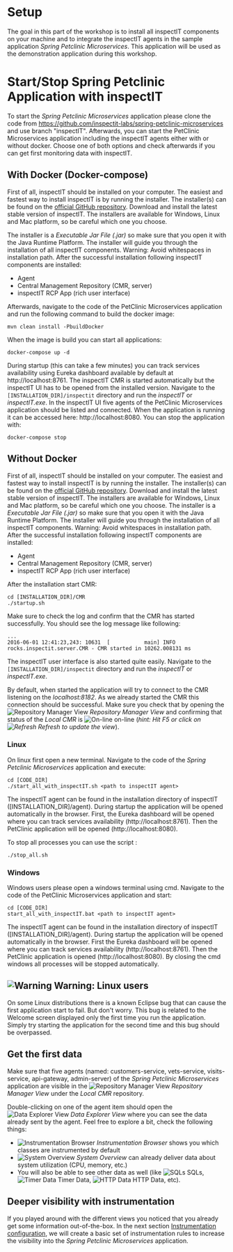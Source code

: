# Setup
The goal in this part of the workshop is to install all inspectIT components on your machine and to integrate the inspectIT agents in the sample application _Spring Petclinic Microservices_. This application will be used as the demonstration application during this workshop.

# Start/Stop Spring Petclinic Application with inspectIT
To start the _Spring Petclinic Microservices_ application please clone the code from https://github.com/inspectit-labs/spring-petclinic-microservices and use branch "inspectIT". Afterwards, you can start the PetClinic Microservices application including the inspectIT agents either with or without docker. Choose one of both options and check afterwards if you can get first monitoring data with inspectIT. 

## With Docker (Docker-compose)
First of all, inspectIT should be installed on your computer. The easiest and fastest way to install inspectIT is by running the installer. The installer(s) can be found on the [official GitHub repository](https://github.com/inspectIT/inspectIT/releases). Download and install the latest stable version of inspectIT. The installers are available for Windows, Linux and Mac platform, so be careful which one you choose. 

The installer is a *Executable Jar File (.jar)* so make sure that you open it with the Java Runtime Platform. The installer will guide you through the installation of all inspectIT components. Warning: Avoid whitespaces in installation path. After the successful installation following inspectIT components are installed:
* Agent
* Central Management Repository (CMR, server)
* inspectIT RCP App (rich user interface)

Afterwards, navigate to the code of the PetClinic Microservices application and run the following command to build the docker image: 
```
mvn clean install -PbuildDocker
```

When the image is build you can start all applications: 
```
docker-compose up -d
```

During startup (this can take a few minutes) you can track services availability using Eureka dashboard available by default at http://localhost:8761. The inspectIT CMR is started automatically but the inspectIT UI has to be opened from the installed version. Navigate to the ```[INSTALLATION_DIR]/inspectit``` directory and run the *inspectIT* or *inspectIT.exe*. In the inspectIT UI five agents of the PetClinic Microservices application should be listed and connected. When the application is running it can be accessed here: http://localhost:8080. You can stop the application with: 
```
docker-compose stop
```

## Without Docker
First of all, inspectIT should be installed on your computer. The easiest and fastest way to install inspectIT is by running the installer. The installer(s) can be found on the [official GitHub repository](https://github.com/inspectIT/inspectIT/releases). Download and install the latest stable version of inspectIT. The installers are available for Windows, Linux and Mac platform, so be careful which one you choose. The installer is a *Executable Jar File (.jar)* so make sure that you open it with the Java Runtime Platform. The installer will guide you through the installation of all inspectIT components. Warning: Avoid whitespaces in installation path. After the successful installation following inspectIT components are installed:
* Agent
* Central Management Repository (CMR, server)
* inspectIT RCP App (rich user interface)

After the installation start CMR:
```
cd [INSTALLATION_DIR]/CMR
./startup.sh 
```

Make sure to check the log and confirm that the CMR has started successfully. You should see the log message like following:

```
...
2016-06-01 12:41:23,243: 10631  [           main] INFO      rocks.inspectit.server.CMR - CMR started in 10262.008131 ms

``` 

The inspectIT user interface is also started quite easily. Navigate to the ```[INSTALLATION_DIR]/inspectit``` directory and run the *inspectIT* or *inspectIT.exe*.

By default, when started the application will try to connect to the CMR listening on the *localhost:8182*. As we already started the CMR this connection should be successful. Make sure you check that by opening the ![Repository Manager View](../images/server_instance.gif?raw=true) *Repository Manager View* and confirming that status of the *Local CMR* is ![On-line](../images/server_online_16x16.png?raw=true) on-line (*hint: Hit F5 or click on ![Refresh](../images/refresh.gif?raw=true) Refresh to update the view*).

### Linux
On linux first open a new terminal. Navigate to the code of the _Spring Petclinic Microservices_ application and execute: 
```
cd [CODE_DIR]
./start_all_with_inspectIT.sh <path to inspectIT agent>
```
The inspectIT agent can be found in the installation directory of inspectIT ([INSTALLATION_DIR]/agent). During startup the application will be opened automatically in the browser. First, the Eureka dashboard will be opened where you can track services availability (http://localhost:8761). Then the PetClinic application will be opened (http://localhost:8080). 

To stop all processes you can use the script : 
```
./stop_all.sh
 ```
 
### Windows
Windows users please open a windows terminal using cmd. Navigate to the code of the PetClinic Microservices application and start: 
```
cd [CODE_DIR]
start_all_with_inspectIT.bat <path to inspectIT agent>
```

The inspectIT agent can be found in the installation directory of inspectIT ([INSTALLATION_DIR]/agent). During startup the application will be opened automatically in the browser. First the Eureka dashboard will be opened where you can track services availability (http://localhost:8761). Then the PetClinic application is opened (http://localhost:8080). By closing the cmd windows all processes will be stopped automatically.


## ![Warning](../images/warning_obj.gif?raw=true) Warning: Linux users
On some Linux distributions there is a known Eclipse bug that can cause the first application start to fail. But don't worry. This bug is related to the Welcome screen displayed only the first time you run the application. Simply try starting the application for the second time and this bug should be overpassed.


## Get the first data
Make sure that five agents (named: customers-service, vets-service, visits-service, api-gateway, admin-server) of the _Spring Petclinic Microservices_ application are visible in the ![Repository Manager View](../images/server_instance.gif?raw=true) *Repository Manager View* under the *Local CMR* repository. 

Double-clicking on one of the agent item should open the ![Data Explorer View](../images/catalog.gif?raw=true) *Data Explorer View* where you can see the data already sent by the agent. Feel free to explore a bit, check the following things:

* ![Instrumentation Browser](../images/blue-document-tree.png?raw=true) *Instrumentation Browser* shows you which classes are instrumented by default
* ![System Overview](../images/system-monitor.png?raw=true) *System Overview* can already deliver data about system utilization (CPU, memory, etc.)
* You will also be able to see other data as well (like ![SQLs](../images/database-sql.png?raw=true) SQLs, ![Timer Data](../images/method_time.gif?raw=true) Timer Data, ![HTTP Data](../images/discovery.gif?raw=true) HTTP Data, etc).

## Deeper visibility with instrumentation

If you played around with the different views you noticed that you already get some information out-of-the-box. In the next section [Instrumentation configuration](PET_INSTRUMENTATION.md), we will create a basic set of instrumentation rules to increase the visibility into the _Spring Petclinic Microservices_ application.
